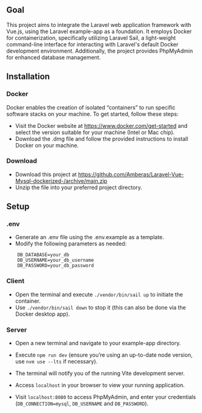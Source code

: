 ## Goal

This project aims to integrate the Laravel web application framework with Vue.js, using the Laravel example-app as a foundation. It employs Docker for containerization, specifically utilizing Laravel Sail, a light-weight command-line interface for interacting with Laravel's default Docker development environment. Additionally, the project provides PhpMyAdmin for enhanced database management.

## Installation

### Docker
Docker enables the creation of isolated “containers” to run specific software stacks on your machine. To get started, follow these steps:
* Visit the Docker website at https://www.docker.com/get-started and select the version suitable for your machine (Intel or Mac chip).
* Download the .dmg file and follow the provided instructions to install Docker on your machine.

### Download
* Download this project at https://github.com/Amberas/Laravel-Vue-Mysql-dockerized-/archive/main.zip
* Unzip the file into your preferred project directory.

## Setup

### .env
* Generate an .env file using the .env.example as a template.
* Modify the following parameters as needed:

```
    DB_DATABASE=your_db
    DB_USERNAME=your_db_username
    DB_PASSWORD=your_db_password
```

### Client
* Open the terminal and execute `./vendor/bin/sail up` to initiate the container.
* Use `./vendor/bin/sail down` to stop it (this can also be done via the Docker desktop app).

### Server
* Open a new terminal and navigate to your example-app directory.
* Execute `npm run dev` (ensure you’re using an up-to-date node version, use `nvm use --lts` if necessary).
* The terminal will notify you of the running Vite development server.

* Access `localhost` in your browser to view your running application.
* Visit `localhost:8080` to access PhpMyAdmin, and enter your credentials (`DB_CONNECTION=mysql`, `DB_USERNAME` and `DB_PASSWORD`).











